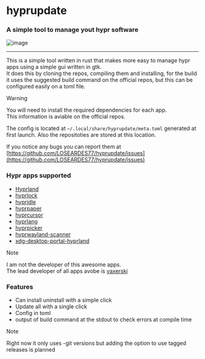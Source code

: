 # hyprupdate
### A simple tool to manage yout hypr software

![image](https://github.com/LOSEARDES77/hyprupdate/assets/84414230/98036f58-68a4-487f-acd9-e022ed1d8fed)

---

This is a simple tool written in rust that makes more easy to manage hypr apps using a simple gui written in gtk.</br>
It does this by cloning the repos, compiling them and installing, for the build it uses the suggested build command on the official repos,
but this can be configured easily on a toml file.

> [!WARNING]
> You will need to install the required dependencies for each app. </br>
> This information is aviable on the official repos.

The config is located at `~/.local/share/hyprupdate/meta.toml` generated at first launch.
Also the repositoties are stored at this location.

If you notice any bugs you can report them at [https://github.com/LOSEARDES77/hyprupdate/issues](https://github.com/LOSEARDES77/hyprupdate/issues)

### Hypr apps supported
 - [Hyprland](https://github.com/hyprwm/Hyprland)
 - [hyprlock](https://github.com/hyprwm/hyprlock)
 - [hypridle](https://github.com/hyprwm/hypridle)
 - [hyprpaper](https://github.com/hyprwm/hyprpaper)
 - [hyprcursor](https://github.com/hyprwm/hyprcursor)
 - [hyprlang](https://github.com/hyprwm/hyprlang)
 - [hyprpicker](https://github.com/hyprwm/hyprpicker)
 - [hyprwayland-scanner](https://github.com/hyprwm/hyprwayland-scanner)
 - [xdg-desktop-portal-hyprland](https://github.com/hyprwm/xdg-desktop-portal-hyprland)

> [!NOTE]
> I am not the developer of this awesome apps. </br>
> The lead developer of all apps avobe is [vaxerski](https://github.com/vaxerski)


### Features
 - Can install uninstall with a simple click
 - Update all with a single click
 - Config in toml
 - output of build command at the stdout to check errors at compile time

> [!NOTE]
> Right now it only uses -git versions but adding the option to use tagged releases is planned
